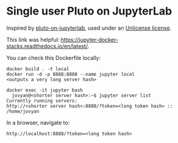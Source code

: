 # Single user Pluto on JupyterLab
Inspired by [pluto-on-jupyterlab](https://github.com/pankgeorg/pluto-on-jupyterlab), used
under an [Unlicense license](https://github.com/pankgeorg/pluto-on-jupyterlab/blob/master/LICENSE).

This link was helpful:
https://jupyter-docker-stacks.readthedocs.io/en/latest/.

You can check this Dockerfile locally:
```
docker build . -t local
docker run -d -p 8888:8888 --name jupyter local
<outputs a very long server hash>

docker exec -it jupyter bash
  jovyan@<shorter server hash>:~$ jupyter server list
Currently running servers:
http://<shorter server hash>:8888/?token=<long token hash> :: /home/jovyan
```

In a browser, navigate to:
```
http://localhost:8888/?token=<long token hash>
```
